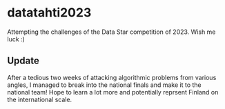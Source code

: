# datatahti2023

Attempting the challenges of the Data Star competition of 2023. Wish me luck :)

## Update
After a tedious two weeks of attacking algorithmic problems from various angles, I managed to break into the national finals and make it to the national team! Hope to learn a lot more and potentially reprsent Finland on the international scale. 
